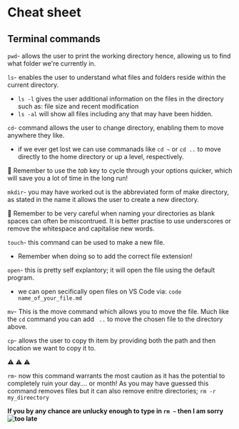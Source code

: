 # **Cheat sheet** 

## **Terminal commands**

`pwd`- allows the user to print the working directory hence, allowing us to find what folder we're currently in. 

 `ls`- enables the user to understand what files and folders reside within the current directory.
- `ls -l` gives the user additional information on the files in the directory such as: file size and recent modification 
- `ls -al` will show all files including any that may have been hidden. 

`cd`- command allows the user to change directory, enabling them to move anywhere they like. 
- if we ever get lost we can use commanads like `cd ~` or `cd ..` to move directly to the home directory or up a level, respectively. 

💭 Remember to use the *tab* key to cycle through your options quicker, which will save you a lot of time in the long run!

`mkdir`- you may have worked out is the abbreviated form of make directory, as stated in the name it allows the user to create a new directory. 

 💭  Remember to be very careful when naming your directories as blank spaces can often be miscontrued. It is better practise to use underscores or remove the whitespace and capitalise new words. 

`touch`- this command can be used to make a new file. 
- Remember when doing so to add the correct file extension! 

`open`- this is pretty self explantory; it will open the file using the default program. 
- we can open secifically open files on VS Code via: `code name_of_your_file.md` 

`mv`- This is the move command which allows you to move the file. Much like the `cd` command you can add ` ..` to move the chosen file to the directory above. 

`cp`- allows the user to copy th item by providing both the path and then location we want to copy it to. 

⚠️ ⚠️ ⚠️ 

`rm`- now this command warrants the most caution as it has the potential to completely ruin your day.... or month! As you may have guessed this command removes files but it can also remove enitre directories; `rm -r my_direectory` 

**If you by any chance are unlucky enough to type in `rm ~` then I am sorry ![too late](https://media1.giphy.com/media/X07Uc86CHuMwgMFGSr/giphy.gif?cid=ecf05e47k0xmf9guybqnlj173fh5zi19hm42r65s9e9k6pam&rid=giphy.gif&ct=g)** 




